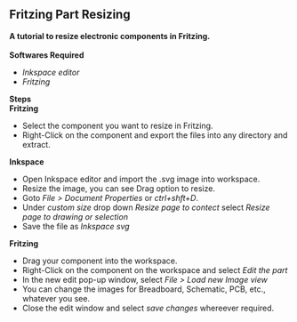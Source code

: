 ## Fritzing Part Resizing <br />
**A tutorial to resize electronic components in Fritzing.** <br /> <br />
**Softwares Required**<br /> 
- *Inkspace editor* <br />
- *Fritzing* <br />

**Steps**<br />
**Fritzing**
- Select the component you want to resize in Fritzing.<br /> 
- Right-Click on the component and export the files into any directory and extract.<br />

**Inkspace**<br />
- Open Inkspace editor and import the .svg image into workspace.<br />
- Resize the image, you can see Drag option to resize.<br />
- Goto *File > Document Properties* or *ctrl+shft+D*.<br />
- Under *custom size* drop down *Resize page to contect* select *Resize page to drawing or selection*<br />
- Save the file as *Inkspace svg*<br />

**Fritzing**<br />
- Drag your component into the workspace.<br />
- Right-Click on the component on the workspace and select *Edit the part*<br />
- In the new edit pop-up window, select *File > Load new Image view*<br />
- You can change the images for Breadboard, Schematic, PCB, etc., whatever you see.<br />
- Close the edit window and select *save changes* whereever required.<br />
